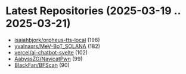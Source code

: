 # Latest Repositories (2025-03-19 .. 2025-03-21)

- [isaiahbjork/orpheus-tts-local](https://github.com/isaiahbjork/orpheus-tts-local) (196)
- [yvalnaxrs/MeV-BoT_SOLANA](https://github.com/yvalnaxrs/MeV-BoT_SOLANA) (182)
- [vercel/ai-chatbot-svelte](https://github.com/vercel/ai-chatbot-svelte) (102)
- [AabyssZG/NavicatPwn](https://github.com/AabyssZG/NavicatPwn) (99)
- [BlackFan/BFScan](https://github.com/BlackFan/BFScan) (90)
